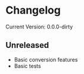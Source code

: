 # Changelog

Current Version: 0.0.0-dirty

## Unreleased

 - Basic conversion features
 - Basic tests
